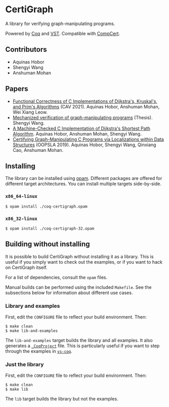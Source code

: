 # CertiGraph

A library for verifying graph-manipulating programs.

Powered by [Coq](https://coq.inria.fr) and [VST](https://vst.cs.princeton.edu/). Compatible with [CompCert](https://compcert.org/).


## Contributors

* Aquinas Hobor
* Shengyi Wang
* Anshuman Mohan


## Papers

* [Functional Correctness of C Implementations of Dijkstra's, Kruskal's, and Prim's Algorithms](https://www.comp.nus.edu.sg/~hobor/Publications/2021/CertiDKP.pdf) (CAV 2021). Aquinas Hobor, Anshuman Mohan, Wei Xiang Leow.
* [Mechanized verification of graph-manipulating programs](https://www.comp.nus.edu.sg/~hobor/Teaching/SW-PhD.pdf) (Thesis). Shengyi Wang.
* [A Machine-Checked C Implementation of Dijkstra's Shortest Path Algorithm](https://www.comp.nus.edu.sg/~hobor/Publications/2020/CertifiedDijkstra.pdf). Aquinas Hobor, Anshuman Mohan, Shengyi Wang.
* [Certifying Graph-Manipulating C Programs via Localizations within Data Structures](https://www.comp.nus.edu.sg/~hobor/Publications/2019/Localize.pdf) (OOPSLA 2019). Aquinas Hobor, Shengyi Wang, Qinxiang Cao, Anshuman Mohan.


## Installing

The library can be installed using [opam](https://opam.ocaml.org/). Different packages are offered for different target architectures. You can install multiple targets side-by-side.

### `x86_64-linux`

```console
$ opam install ./coq-certigraph.opam
```

### `x86_32-linux`

```console
$ opam install ./coq-certigraph-32.opam
```

## Building without installing

It is possible to build CertiGraph without installing it as a library. This is useful if you simply want to check out the examples, or if you want to hack on CertiGraph itself.

For a list of dependencies, consult the `opam` files.

Manual builds can be performed using the included `Makefile`. See the subsections below for information about different use cases.

### Library and examples

First, edit the `CONFIGURE` file to reflect your build environment. Then:

```console
$ make clean
$ make lib-and-examples
```

The `lib-and-examples` target builds the library and all examples. It also generates a [`_CoqProject`](https://coq.inria.fr/refman/practical-tools/utilities.html#building-a-coq-project-with-coq-makefile) file. This is particularly useful if you want to step through the examples in [`vs-coq`](https://github.com/coq-community/vscoq).

### Just the library

First, edit the `CONFIGURE` file to reflect your build environment. Then:

```console
$ make clean
$ make lib
```

The `lib` target builds the library but not the examples.
